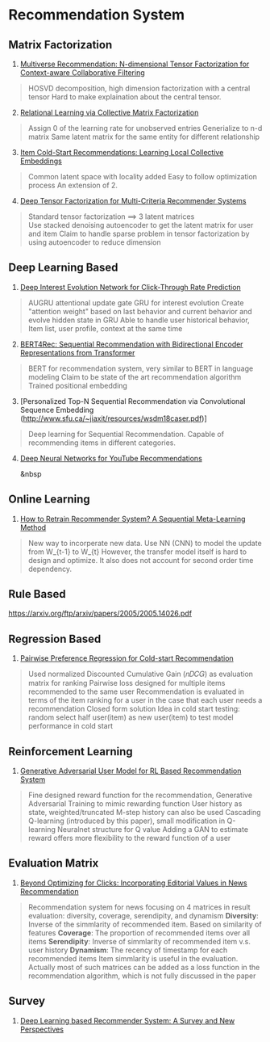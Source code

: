 
# Recommendation System

## Matrix Factorization

1. [Multiverse Recommendation: N-dimensional Tensor Factorization for Context-aware Collaborative Filtering](https://xamat.github.io/pubs/karatzoglu-recsys-2010.pdf)

> HOSVD decomposition, high dimension factorization with a central tensor
> Hard to make explaination about the central tensor.

2. [Relational Learning via Collective Matrix Factorization](http://www.cs.cmu.edu/~ggordon/singh-gordon-kdd-factorization.pdf)
> Assign 0 of the learning rate for unobserved entries
> Generialize to n-d matrix
>Same latent matrix for the same entity for different relationship
        
        
3. [Item Cold-Start Recommendations: Learning Local Collective Embeddings](http://web.media.mit.edu/~msaveski/assets/publications/2014_item_cold_start/paper.pdf)
        
>Common latent space with locality added
> Easy to follow optimization process
> An extension of 2.

4. [Deep Tensor Factorization for Multi-Criteria Recommender Systems](https://ieeexplore.ieee.org/document/9005677)

>Standard tensor factorization ==> 3 latent matrices  
> Use stacked denoising autoencoder to get the latent matrix for user and item
> Claim to handle sparse problem in tensor factorization by using autoencoder to reduce dimension


## Deep Learning Based

1. [Deep Interest Evolution Network for Click-Through Rate Prediction](https://arxiv.org/pdf/1809.03672.pdf)

>AUGRU attentional update gate GRU for interest evolution
> Create "attention weight" based on last behavior and current behavior and evolve hidden state in GRU
>Able to handle user historical behavior, Item list, user profile, context at the same time

2. [BERT4Rec: Sequential Recommendation with Bidirectional
Encoder Representations from Transformer](https://arxiv.org/pdf/1904.06690.pdf)

> BERT for recommendation system, very similar to BERT in language modeling 
> Claim to be state of the art recommendation algorithm 
> Trained positional embedding


3. [Personalized Top-N Sequential Recommendation via Convolutional Sequence Embedding (http://www.sfu.ca/~jiaxit/resources/wsdm18caser.pdf)]

>Deep learning for Sequential Recommendation. Capable of recommending items in different categories.

4. [Deep Neural Networks for YouTube Recommendations](https://static.googleusercontent.com/media/research.google.com/en//pubs/archive/45530.pdf)

&nbsp; &nbsp; &nbsp; &nbsp

## Online Learning

1. [How to Retrain Recommender System? A Sequential Meta-Learning Method](https://arxiv.org/pdf/2005.13258.pdf) 

>New way to incorperate new data. Use NN (CNN) to model the update from W_{t-1} to W_{t}
>However, the transfer model itself is hard to design and optimize. It also does not account for second order time dependency.

## Rule Based

https://arxiv.org/ftp/arxiv/papers/2005/2005.14026.pdf

## Regression Based

1. [Pairwise Preference Regression for Cold-start Recommendation](http://citeseerx.ist.psu.edu/viewdoc/download?doi=10.1.1.211.9762&rep=rep1&type=pdf)

>Used normalized Discounted Cumulative Gain (𝑛𝐷𝐶𝐺) as evaluation matrix for ranking
> Pairwise loss designed for multiple items recommended to the same user
>Recommendation is evaluated in terms of the item ranking for a user in the case that each user needs a recommendation
> Closed form solution
> Idea in cold start testing: random select half user(item) as new user(item) to test model performance in cold start

## Reinforcement Learning

1. [Generative Adversarial User Model for RL Based Recommendation System](https://arxiv.org/pdf/1812.10613v3.pdf)

> Fine designed reward function for the recommendation, Generative Adversarial Training to mimic rewarding function
> User history as state, weighted/truncated M-step history can also be used
> Cascading Q-learning (introduced by this paper), small modification in Q-learning
> Neuralnet structure for Q value
> Adding a GAN to estimate reward offers more flexibility to the reward function of a user

## Evaluation Matrix

1. [Beyond Optimizing for Clicks: Incorporating Editorial Values in News Recommendation](https://arxiv.org/pdf/2004.09980.pdf)

> Recommendation system for news focusing on 4 matrices in result evaluation: diversity, coverage, serendipity, and dynamism
> **Diversity**: Inverse of the simmlarity of recommended item. Based on similarity of features
> **Coverage**: The proportion of recommended items over all items
>**Serendipity**: Inverse of simmlarity of recommended item v.s. user history
>**Dynamism**: The recency of timestamp for each recommended items
> Item simmlarity is useful in the evaluation. Actually most of such matrices can be added as a loss function in the recommendation algorithm, which is not fully discussed in the paper

## Survey

1. [Deep Learning based Recommender System: A Survey and New Perspectives](https://arxiv.org/pdf/1707.07435.pdf)




